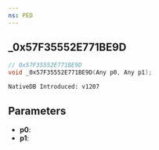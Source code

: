 ```yaml
---
ns: PED
---
```

## _0x57F35552E771BE9D

```c
// 0x57F35552E771BE9D
void _0x57F35552E771BE9D(Any p0, Any p1);
```

```
NativeDB Introduced: v1207
```

## Parameters
* **p0**:
* **p1**:
